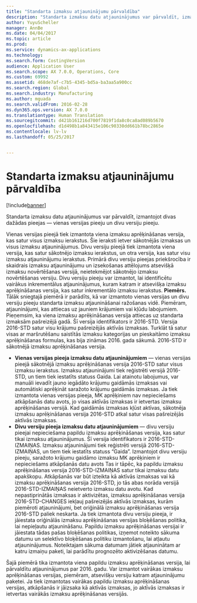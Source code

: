 ```yaml
---
title: "Standarta izmaksu atjauninājumu pārvaldība"
description: "Standarta izmaksu datu atjauninājumus var pārvaldīt, izmantojot divas dažādas pieejas — vienas versijas pieeju un divu versiju pieeju."
author: YuyuScheller
manager: AnnBe
ms.date: 04/04/2017
ms.topic: article
ms.prod: 
ms.service: dynamics-ax-applications
ms.technology: 
ms.search.form: CostingVersion
audience: Application User
ms.search.scope: AX 7.0.0, Operations, Core
ms.custom: 69992
ms.assetid: 468de7af-c7b5-4345-bd5a-ba3aa5a900cc
ms.search.region: Global
ms.search.industry: Manufacturing
ms.author: mguada
ms.search.validFrom: 2016-02-28
ms.dyn365.ops.version: AX 7.0.0
ms.translationtype: Human Translation
ms.sourcegitcommit: d421b161216d700f7819f1da8c0ca8ad089b5670
ms.openlocfilehash: d1d498b1a843415e106c90330dd661b78bc2865e
ms.contentlocale: lv-lv
ms.lasthandoff: 05/25/2017


---
```


# <a name="manage-standard-cost-updates"></a>Standarta izmaksu atjauninājumu pārvaldība

[!include[banner](../includes/banner.md)]


Standarta izmaksu datu atjauninājumus var pārvaldīt, izmantojot divas dažādas pieejas — vienas versijas pieeju un divu versiju pieeju. 

Vienas versijas pieejā tiek izmantota viena izmaksu aprēķināšanas versija, kas satur visus izmaksu ierakstus. Šie ieraksti ietver sākotnējās izmaksas un visus izmaksu atjauninājumus.
Divu versiju pieejā tiek izmantota viena versija, kas satur sākotnējo izmaksu ierakstus, un otra versija, kas satur visu izmaksu atjauninājumu ierakstus. Primārā divu versiju pieejas priekšrocība ir skaidrais izmaksu atjauninājumu un izsekošanas attēlojums atsevišķā izmaksu novērtēšanas versijā, neietekmējot sākotnējo izmaksu novērtēšanas versiju. Divu versiju pieeju var izmantot, lai identificētu vairākus inkrementālus atjauninājumus, kuram katram ir atsevišķa izmaksu aprēķināšanas versija, kas satur inkrementālo izmaksu ierakstus. **Piemērs.** Tālāk sniegtajā piemērā ir parādīts, kā var izmantoto vienas versijas un divu versiju pieeju standarta izmaksu atjaunināšanai ražošanas vidē. Piemēram, atjauninājumi, kas attiecas uz jauniem krājumiem vai kļūdu labojumiem. Pieņemsim, ka viena izmaksu aprēķināšanas versija attiecas uz standarta izmaksām pašreizējā gadā. Šī versija identifikators ir 2016-STD. Versija 2016-STD satur visu krājumu pašreizējās aktīvās izmaksas. Turklāt tā satur visas ar maršrutēšanu saistītās izmaksu kategorijas un pieskaitāmo izmaksu aprēķināšanas formulas, kas bija zināmas 2016. gada sākumā. 2016-STD ir sākotnējā izmaksu aprēķināšanas versija.
-   **Vienas versijas pieeja izmaksu datu atjauninājumiem** — vienas versijas pieejā sākotnējā izmaksu aprēķināšanas versija 2016-STD satur visus izmaksu ierakstus. Izmaksu atjauninājumi tiek reģistrēti versijā 2016-STD, un tiem tiek iestatīts statuss Gaida. Lai atainotu labojumus, var manuāli ievadīt jauno iegādāto krājumu gaidāmās izmaksas vai automātiski aprēķināt saražoto krājumu gaidāmās izmaksas. Ja tiek izmantota vienas versijas pieeja, MK aprēķiniem nav nepieciešams atkāpšanās datu avots, jo visas aktīvās izmaksas ir ietvertas izmaksu aprēķināšanas versijā. Kad gaidāmās izmaksas kļūst aktīvas, sākotnēja izmaksu aprēķināšanas versija 2016-STD atkal satur visas pašreizējās aktīvās izmaksas.
-   **Divu versiju pieeja izmaksu datu atjauninājumiem** — divu versiju pieejai nepieciešama papildu izmaksu aprēķināšanas versija, kas satur tikai izmaksu atjauninājumus. Šī versija identifikators ir 2016-STD-IZMAIŅAS. Izmaksu atjauninājumi tiek reģistrēti versijā 2016-STD-IZMAIŅAS, un tiem tiek iestatīts statuss “Gaida”. Izmantojot divu versiju pieeju, saražoto krājumu gaidāmo izmaksu MK aprēķiniem ir nepieciešams atkāpšanās datu avots Tas ir tāpēc, ka papildu izmaksu aprēķināšanas versija 2016-STD-IZMAIŅAS satur tikai izmaksu datu apakškopu. Atkāpšanās var būt izteikta kā aktīvās izmaksas vai kā izmaksu aprēķināšanas versija 2016-STD, jo tās abas norāda versijā 2016-STD-IZMAIŅAS neietverto izmaksu datu avotu. Kad nepastiprinātās izmaksas ir aktivizētas, izmaksu aprēķināšanas versija 2016-STD-CHANGES iekļauj pašreizējās aktīvās izmaksas, kurām piemēroti atjauninājumi, bet oriģinālā izmaksu aprēķināšanas versija 2016-STD paliek neskarta. Ja tiek izmantota divu versiju pieeja, ir jāiestata oriģinālās izmaksu aprēķināšanas versijas bloķēšanas politika, lai nepieļautu atjaunināšanu. Papildu izmaksu aprēķināšanas versijai ir jāiestata tādas pašas bloķēšanas politikas, izņemot noteikto sākuma datumu un selektīvo bloķēšanas politiku izmantošanu, lai atļautu atjauninājumus. Noteiktajam sākuma datumam jātiek atjauninātam ar katru izmaiņu paketi, lai parādītu prognozēto aktivizēšanas datumu.

Šajā piemērā tika izmantota viena papildu izmaksu aprēķināšanas versija, lai pārvaldītu atjauninājumus par 2016. gadu. Var izmantot vairākas izmaksu aprēķināšanas versijas, piemēram, atsevišķu versiju katram atjauninājumu paketei. Ja tiek izmantotas vairākas papildu izmaksu aprēķināšanas versijas, atkāpšanās ir jāizsaka kā aktīvās izmaksas, jo aktīvās izmaksas ir ietvertas vairākās izmaksu aprēķināšanas versijās.






